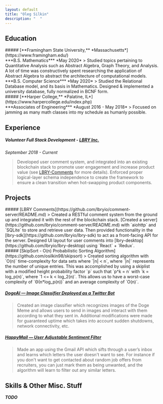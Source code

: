 ```yaml
---
layout: default
title: "Oleg Silkin"
description: "  "
---
```


## Education

<div id='framingham-state' />
##### [**Framingham State University,** *Massachusetts*](https://www.framingham.edu/)  
<div id='framingham-state-math' />
***B.S. Mathematics***    
*May 2020*  
> Studied topics pertaining to Quantitative Analysis such as Abstract Algebra, Graph Theory, and Analysis. A lot of time was constructively spent researching the application of Abstract Algebra to abstract the architecture of computational models.

<div id='framingham-state-cs' />
***B.S. Computer Science***  
*May 2020*  
> Studied the Relational Database model, and its basis in Mathematics. Designed & implemented a university database, fully normalized in BCNF form.



<div id='harper-college' />
##### [**Harper College,** *Palatine, IL*](https://www.harpercollege.edu/index.php)  
<div id='harper-college-degree'   />
***Associates of Engineering***    
*August 2016 - May 2018*  
> Focused on jamming as many math classes into my schedule as humanly possible.


## Experience


##### Volunteer Full Stack Development - [***LBRY Inc.***](https://github.com/lbryio)  
*September 2018 - Current*  
> Developed user comment system, and integrated into an existing blockchain stack to promote user engagement and increase product value (see [LBRY-Comments](#lbry-comments) for more details). Enforced proper logical-layer schema independence to create the framework to ensure a clean transition when hot-swapping product components.


## Projects

<div id='lbry-comments' />
##### [LBRY Comments](https://github.com/lbryio/comment-server/README.md)
> Created a RESTful comment system from the ground up and integrated it with the rest of the blockchain stack. [Created a server](https://github.com/lbryio/comment-server/README.md) with `aiohttp` and `SQLite` to store and retrieve user data. Then provided functionality in the [lbry-sdk](https://github.com/lbryio/lbry-sdk) to  act as a front-facing API for the server. Designed UI layout for user comments into [lbry-desktop](https://github.com/lbryio/lbry-desktop) using `React` + `Redux`.

<div id='skipsort' />
##### [SkipSort - O(n) Probabilistic Sorting Algorithm](https://github.com/osilkin98/skipsort)
> Created sorting algorithm with `O(n)` time-complexity for data sets where `|n| < n`,   
where `|n|` represents the number of unique entries.
This was accomplished by using a skiplist with a modified height probability factor `p` such that `p^k = n` with `k = log_p(n)`,
where `1 <= k < log_2(n)`.  This allows us to have a worst-case complexity of `Θ(n*log_p(n))` and an average complexity of `O(n)`.


##### [DogeAI — Image Classifier Deployed as a Twitter Bot](https://github.com/osilkin98/DogeAI)
> Created an image classifier which recognizes images of the Doge Meme
and allows users to send in images and interact with them according to
what they sent in.
Additional modifications were made for guaranteed uptime which takes
into account sudden shutdowns, network connectivity, etc.

##### [HappyMail — User Adjustable Sentiment Filter](https://github.com/osilkin98/HappyMail)
> Made an app using the Gmail API which sifts through a user’s inbox and
learns which letters the user doesn't want to see. For instance if you don't want to get contacted about random job offers from recruiters, you can just mark them as being unwanted, and the algorithm will learn to filter out any similar letters.


## Skills & Other Misc. Stuff
***TODO***
